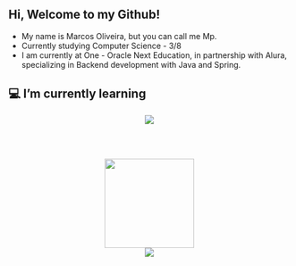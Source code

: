 ## Hi, Welcome to my Github!

- My name is Marcos Oliveira, but you can call me Mp.
- Currently studying Computer Science - 3/8
- I am currently at One - Oracle Next Education, in partnership with Alura, 
specializing in Backend development with Java and Spring. 

## 💻 I’m currently learning
<p align="center">
  <a href="https://skillicons.dev">
    <img src="https://skillicons.dev/icons?i=java,spring,postgres" />
  </a>
</p>

<br></br>

<div align="center">
    <img height="160" src="https://github-readme-stats.vercel.app/api?username=MpeOliveira&show_icons=true&theme=dracula&border_color=">
    <br>
    <img src="https://github-readme-stats.vercel.app/api/top-langs/?username=MpeOliveira&theme=dracula&border_color=">
</div>

